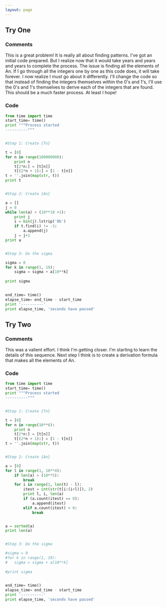 ```yaml
---
layout: page
---
```


## Try One

### Comments

This is a great problem! It is really all about finding patterns. I've got an
initial code prepared. But I realize now that it would take years and years and
years to complete the process. The issue is finding all the elements of An. If
I go through all the integers one by one as this code does, it will take
forever. I now realize I must go about it differently. I'll change the code so
that instead of finding the integers themselves within the 0's and 1's, I'll
use the 0's and 1's themselves to derive each of the integers that are found.
This should be a much faster process. At least I hope!

### Code

```python
from time import time
start_time= time()
print """Process started
----------"""


#Step 1: Create {Tn}

t = [0]
for n in range(100000000):
	print n
	t[2*n:] = [t[n]]
	t[(2*n + 1):] = [1 - t[n]]
t = ''.join(map(str, t))
print t


#Step 2: Create {An}

a = []
j = 0
while len(a) < (10**18 +1):
	print j
	i = bin(j).lstrip('0b')
	if t.find(i) != -1:
		a.append(j)
	j = j+1
print a


#Step 3: Do the sigma

sigma = 0
for k in range(1, 19):
	sigma = sigma + a[10**k]
	
print sigma
		

end_time= time()
elapse_time= end_time - start_time
print '----------'
print elapse_time, 'seconds have passed'
```

## Try Two

### Comments

This was a valient effort. I think I'm getting closer. I'm starting to learn
the details of this sequence. Next step I think is to create a derivation
formula that makes all the elements of An.

### Code

```python
from time import time
start_time= time()
print """Process started
----------"""


#Step 1: Create {Tn}

t = [0]
for n in range(10**6):
	print n
	t[2*n:] = [t[n]]
	t[(2*n + 1):] = [1 - t[n]]
t = ''.join(map(str, t))


#Step 2: Create {An}

a = [0]
for l in range(1, 10**4):
	if len(a) > (10**5):
		break
	for i in range(1, len(t) - l):
		itest = int(str(t[i:(i+l)]), 2)
		print l, i, len(a)
		if (a.count(itest) == 0):
			a.append(itest)
		elif a.count(itest) > 0:
			break


a = sorted(a)
print len(a)


#Step 3: Do the sigma

#sigma = 0
#for k in range(1, 19):
#	sigma = sigma + a[10**k]
	
#print sigma
		

end_time= time()
elapse_time= end_time - start_time
print '----------'
print elapse_time, 'seconds have passed'
```
